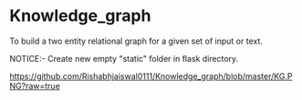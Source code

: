 # Knowledge_graph
To build a two entity relational graph for a given set of input or text.

NOTICE:-
        Create new empty "static" folder in flask directory.


https://github.com/Rishabhjaiswal0111/Knowledge_graph/blob/master/KG.PNG?raw=true
